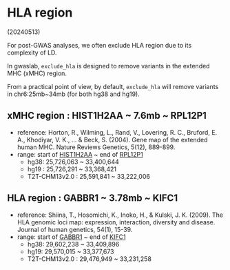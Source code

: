 
# HLA region

(20240513)

For post-GWAS analyses, we often exclude HLA region due to its complexity of LD.

In gwaslab, `exclude_hla` is designed to remove variants in the extended MHC (xMHC) region.

From a practical point of view, by default, `exclude_hla` will remove variants in chr6:25mb~34mb (for both hg38 and hg19).

## xMHC region : HIST1H2AA ~ 7.6mb ~ RPL12P1

- reference: Horton, R., Wilming, L., Rand, V., Lovering, R. C., Bruford, E. A., Khodiyar, V. K., ... & Beck, S. (2004). Gene map of the extended human MHC. Nature Reviews Genetics, 5(12), 889-899.
- range: start of [HIST1H2AA](https://www.ncbi.nlm.nih.gov/gene/221613) ~ end of [RPL12P1](https://www.ncbi.nlm.nih.gov/gene/729727)
    - hg38:  25,726,063 ~ 33,400,644
    - hg19 : 25,726,291 ~ 33,368,421
    - T2T-CHM13v2.0 : 25,591,841 ~ 33,222,006

## HLA region : GABBR1 ~ 3.78mb ~ KIFC1

- reference: Shiina, T., Hosomichi, K., Inoko, H., & Kulski, J. K. (2009). The HLA genomic loci map: expression, interaction, diversity and disease. Journal of human genetics, 54(1), 15-39. 
- range: start of [GABBR1](https://www.ncbi.nlm.nih.gov/gene/2550) ~ end of [KIFC1](https://www.ncbi.nlm.nih.gov/gene/3833)
    - hg38:  29,602,238 ~ 33,409,896
    - hg19:  29,570,015 ~ 33,377,673
    - T2T-CHM13v2.0 : 29,476,949 ~ 33,231,258